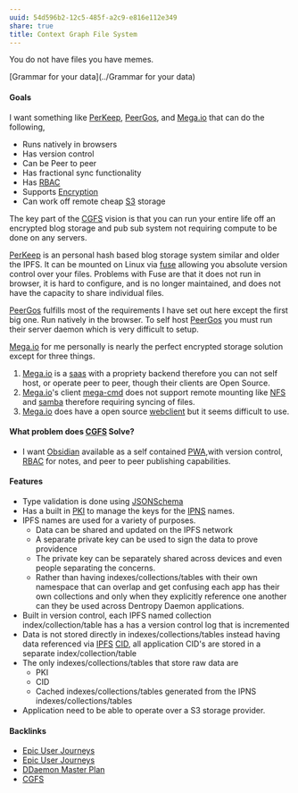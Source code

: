 ```yaml
---
uuid: 54d596b2-12c5-485f-a2c9-e816e112e349
share: true
title: Context Graph File System
---
```

You do not have files you have memes.

[Grammar for your data](../Grammar for your data)

#### Goals

I want something like [PerKeep](../9c7ee4a4-18d0-452d-b707-cc2decd6b425), [PeerGos](../ae681009-35f1-44ee-8830-408df0c5a2f8), and [Mega.io](../Mega.io) that can do the following,

* Runs natively in browsers
* Has version control
* Can be Peer to peer
* Has fractional sync functionality
* Has [RBAC](../c2a97a91-e9a0-4b83-9b91-acae4ec52e73)
* Supports [Encryption](../Encryption)
* Can work off remote cheap [S3](../cc64a399-1cbe-44ee-ab4a-f36343a593ff) storage

The key part of the [CGFS](../6ca740f7-9928-4997-9cc1-2cc6db297117) vision is that you can run your entire life off an encrypted blog storage and pub sub system not requiring compute to be done on any servers.

[PerKeep](../9c7ee4a4-18d0-452d-b707-cc2decd6b425) is an personal hash based blog storage system similar and older the IPFS. It can be mounted on Linux via [fuse](../78650c6f-ee5c-41fc-ab23-bb6fdce6d61e) allowing you absolute version control over your files. Problems with Fuse are that it does not run in browser, it is hard to configure, and is no longer maintained, and does not have the capacity to share individual files.

[PeerGos](../ae681009-35f1-44ee-8830-408df0c5a2f8) fulfills most of the requirements I have set out here except the first big one. Run natively in the browser. To self host [PeerGos](../ae681009-35f1-44ee-8830-408df0c5a2f8) you must run their server daemon which is very difficult to setup.

[Mega.io](../Mega.io) for me personally is nearly the perfect encrypted storage solution except for three things.

1. [Mega.io](../Mega.io) is a [saas](../Acronyms/saas) with a propriety backend therefore you can not self host, or operate peer to peer, though their clients are Open Source.
2. [Mega.io](../Mega.io)'s client [mega-cmd](../6824a4cc-8501-42a2-8450-ef0d88d36f6b) does not support remote mounting like [NFS](../67d75bf6-213c-4956-a3fe-0a110c13f132) and [samba](../9c9e0876-4016-4731-a868-8c98e67310c6) therefore requiring syncing of files.
3. [Mega.io](../Mega.io) does have a open source [webclient](https://github.com/meganz/webclient) but it seems difficult to use.

#### What problem does [CGFS](../6ca740f7-9928-4997-9cc1-2cc6db297117) Solve?

* I want [Obsidian](../f76a085e-f2c8-43bd-a852-47760f01e401) available as a self contained [PWA](../e21a3a79-8723-4df0-bbc4-7e6a6c15cd71),with version control, [RBAC](../c2a97a91-e9a0-4b83-9b91-acae4ec52e73) for notes, and peer to peer publishing capabilities. 



#### Features

* Type validation is done using [JSONSchema](../ae47732c-10e8-4d3b-b365-9c3902febdfa)
* Has a built in [PKI](../93f10d7f-09ea-4f32-85c9-a0f8f334fff1) to manage the keys for the [IPNS](../2bde5c00-e98d-4182-ac7f-5f7c24f0bd93) names.
* IPFS names are used for a variety of purposes.
	* Data can be shared and updated on the IPFS network
	* A separate private key can be used to sign the data to prove providence
	* The private key can be separately shared across devices and even people separating the concerns.
	* Rather than having indexes/collections/tables with their own namespace that can overlap and get confusing each app has their own collections and only when they explicitly reference one another can they be used across Dentropy Daemon applications.
* Built in version control, each IPFS named collection index/collection/table has a has a version control log that is incremented
* Data is not stored directly in indexes/collections/tables instead having data referenced via [IPFS](../e1636216-dee3-430e-949c-3b2c24c36701) [CID](../87e4fb9d-e5a8-4657-a7ba-f0962d1d075a), all application CID's are stored in a separate index/collection/table
* The only indexes/collections/tables that store raw data are
	* PKI
	* CID
	* Cached indexes/collections/tables generated from the IPNS indexes/collections/tables
* Application need to be able to operate over a S3 storage provider.

#### Backlinks

* [Epic User Journeys](/c81f0da9-8d82-4176-8458-cfb3d06924c4)
* [Epic User Journeys](/c81f0da9-8d82-4176-8458-cfb3d06924c4)
* [DDaemon Master Plan](/58fef7f0-c9dc-44b3-949f-1c034bc24cf2)
* [CGFS](/6ca740f7-9928-4997-9cc1-2cc6db297117)